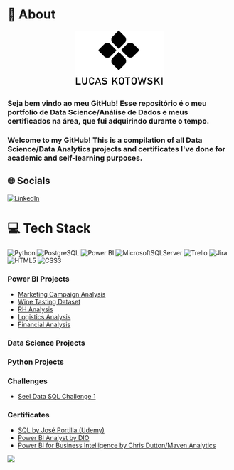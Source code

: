 # 💫 About
<p align="center">
    <img width="200" src="https://github.com/lucaskotowski/data-science-portfolio/blob/main/logopreto.png" alt="logo">
</p>

### Seja bem vindo ao meu GitHub! Esse repositório é o meu portfolio de Data Science/Análise de Dados e meus certificados na área, que fui adquirindo durante o tempo.
### Welcome to my GitHub! This is a compilation of all Data Science/Data Analytics projects and certificates I've done for academic and self-learning purposes.


## 🌐 Socials

[![LinkedIn](https://img.shields.io/badge/LinkedIn-%230077B5.svg?logo=linkedin&logoColor=white)](https://linkedin.com/in/https://www.linkedin.com/in/lucas-kotowski) 

# 💻 Tech Stack
![Python](https://img.shields.io/badge/python-3670A0?style=for-the-badge&logo=python&logoColor=ffdd54) ![PostgreSQL](https://img.shields.io/badge/postgresql-%2307405e.svg?style=for-the-badge&logo=postgresql&logoColor=white) ![Power BI](https://img.shields.io/badge/powerbi-%231572B6.svg?style=for-the-badge&logo=powerbi&logoColor=white) ![MicrosoftSQLServer](https://img.shields.io/badge/Microsoft%20SQL%20Sever-CC2927?style=for-the-badge&logo=microsoft%20sql%20server&logoColor=white) ![Trello](https://img.shields.io/badge/Trello-%23026AA7.svg?style=for-the-badge&logo=Trello&logoColor=white) ![Jira](https://img.shields.io/badge/jira-%230A0FFF.svg?style=for-the-badge&logo=jira&logoColor=white) ![HTML5](https://img.shields.io/badge/html5-%23E34F26.svg?style=for-the-badge&logo=html5&logoColor=white) ![CSS3](https://img.shields.io/badge/css3-%231572B6.svg?style=for-the-badge&logo=css3&logoColor=white) 


### Power BI Projects
- [Marketing Campaign Analysis](https://github.com/lucaskotowski/data-science-portfolio/tree/main/power-bi/marketing-analysis)
- [Wine Tasting Dataset](https://github.com/lucaskotowski/data-science-portfolio/tree/main/power-bi/wine-tasting)
- [RH Analysis](https://github.com/lucaskotowski/data-science-portfolio/tree/main/power-bi/rh)
- [Logistics Analysis](https://github.com/lucaskotowski/data-science-portfolio/tree/main/power-bi/logistics)
- [Financial Analysis](https://github.com/lucaskotowski/data-science-portfolio/tree/main/power-bi/financial-analysis)

### Data Science Projects
<links go here>

### Python Projects
<links go here>

### Challenges
- [Seel Data SQL Challenge 1](https://github.com/lucaskotowski/data-science-portfolio/tree/main/challenges/SQL)

### Certificates
- [SQL by José Portilla (Udemy)](https://github.com/lucaskotowski/data-science-portfolio/blob/main/certificates/Certificado%20PostgreSQL.pdf)
- [Power BI Analyst by DIO](https://github.com/lucaskotowski/data-science-portfolio/blob/main/certificates/DIO.pdf)
- [Power BI for Business Intelligence by Chris Dutton/Maven Analytics](https://github.com/lucaskotowski/data-science-portfolio/blob/main/certificates/UC-ceec944b-8906-48a1-a559-8fe3f6416698.pdf)

  
[![](https://visitcount.itsvg.in/api?id=lucaskotowski&icon=0&color=0)](https://visitcount.itsvg.in)
